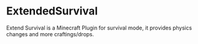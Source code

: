 # ExtendedSurvival

Extend Survival is a Minecraft Plugin for survival mode, it provides physics changes and more craftings/drops.
